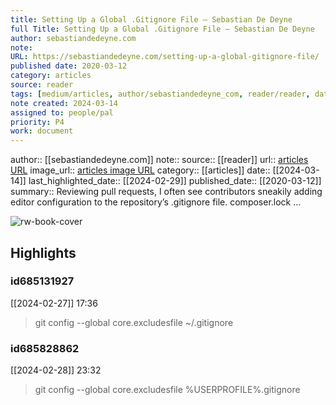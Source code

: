 ```yaml
---
title: Setting Up a Global .Gitignore File — Sebastian De Deyne
full Title: Setting Up a Global .Gitignore File — Sebastian De Deyne
author: sebastiandedeyne.com
note: 
URL: https://sebastiandedeyne.com/setting-up-a-global-gitignore-file/
published date: 2020-03-12
category: articles
source: reader
tags: [medium/articles, author/sebastiandedeyne_com, reader/reader, date/2024-02-29, area/reader]
note created: 2024-03-14
assigned to: people/pal
priority: P4
work: document
---
```

author:: [[sebastiandedeyne.com]]
note:: 
source:: [[reader]]
url:: [articles URL](https://sebastiandedeyne.com/setting-up-a-global-gitignore-file/)
image_url:: [articles image URL](https://sebastiandedeyne.com/media/me.jpg)
category:: [[articles]]
date:: [[2024-03-14]]
last_highlighted_date:: [[2024-02-29]]
published_date:: [[2020-03-12]]
summary:: Reviewing pull requests, I often see contributors sneakily adding editor configuration to the repository’s .gitignore file.
composer.lock …

![rw-book-cover](https://sebastiandedeyne.com/media/me.jpg)

## Highlights
### id685131927
[[2024-02-27]] 17:36
> git config --global core.excludesfile ~/.gitignore


### id685828862
[[2024-02-28]] 23:32
> git config --global core.excludesfile %USERPROFILE%\.gitignore


